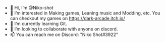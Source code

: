 - 👋 Hi, I’m @Niko-shot
- 👀 I’m interested in Making games, Leaning music and Modding, etc. You can checkout my games on https://dark-arcade.itch.io/
- 🌱 I’m currently learning Git.
- 💞️ I’m looking to collaborate with anyone on discord. 
- 📫 You can reach me on Discord: "Niko Shot#3922"

<!---
Niko-shot/Niko-shot is a ✨ special ✨ repository because its `README.md` (this file) appears on your GitHub profile.
You can click the Preview link to take a look at your changes.
--->
